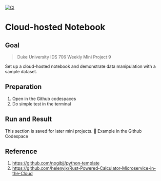 [![CI](https://github.com/nogibjj/python-template/actions/workflows/cicd.yml/badge.svg)](https://github.com/nogibjj/python-template/actions/workflows/cicd.yml)

# Cloud-hosted Notebook

## Goal

> Duke University IDS 706 Weekly Mini Project 9

Set up a cloud-hosted notebook and demonstrate data manipulation with a sample dataset.


## Preparation

1. Open in the Github codespaces
2. Do simple test in the terminal

## Run and Result

This section is saved for later mini projects.
🌰 Example in the Github Codespace

## Reference

1.  https://github.com/nogibjj/python-template
2.  https://github.com/helenyjx/Rust-Powered-Calculator-Microservice-in-the-Cloud

